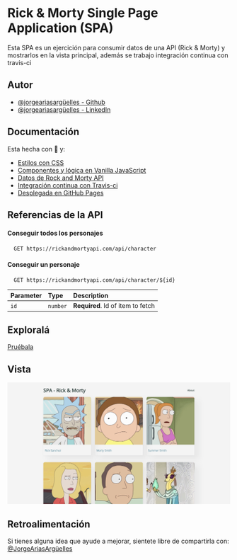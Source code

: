 # Rick & Morty Single Page Application (SPA)

Esta SPA es un ejercición para consumir datos de una API (Rick & Morty) y mostrarlos en la vista principal, además se trabajo integración continua con travis-ci

## Autor

- [@jorgeariasargüelles - Github](https://github.com/jorgearguellles)
- [@jorgeariasargüelles - LinkedIn](https://www.linkedin.com/in/jorgeariasarguelles/)

## Documentación

Esta hecha con :green_heart: y:

- [Estilos con CSS](https://developer.mozilla.org/es/docs/Web/CSS)
- [Componentes y lógica en Vanilla JavaScript](https://es.reactjs.org)
- [Datos de Rock and Morty API](https://rickandmortyapi.com)
- [Integración continua con Travis-ci](https://travis-ci.org)
- [Desplegada en GitHub Pages](https://pages.github.com)

## Referencias de la API

#### Conseguir todos los personajes

```http
  GET https://rickandmortyapi.com/api/character
```

#### Conseguir un personaje

```http
  GET https://rickandmortyapi.com/api/character/${id}
```

| Parameter | Type     | Description                       |
| :-------- | :------- | :-------------------------------- |
| `id`      | `number` | **Required**. Id of item to fetch |

## Exploralá

[Pruébala](https://jorgearguellles.github.io/spa_RickAndMorty_API/)

## Vista

![App Screenshot](https://github.com/jorgearguellles/spa_RickAndMorty_API/blob/main/public/img/screenshot.png)

## Retroalimentación

Si tienes alguna idea que ayude a mejorar, sientete libre de compartirla con: [@JorgeAriasArgüelles](https://www.linkedin.com/in/jorgeariasarguelles/)

